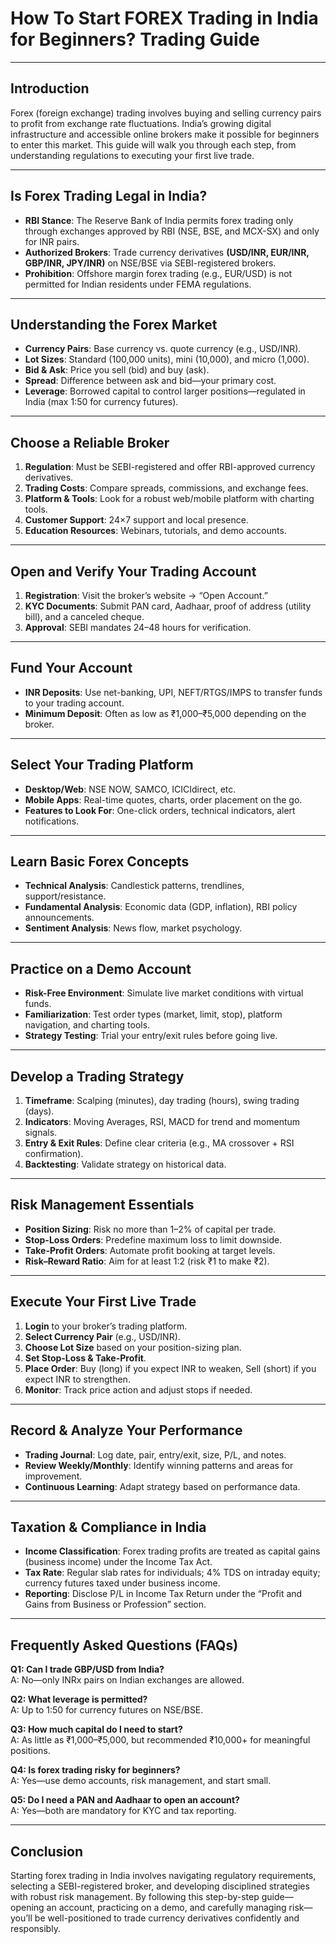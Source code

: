 # How To Start FOREX Trading in India for Beginners? Trading Guide

---

## Introduction
Forex (foreign exchange) trading involves buying and selling currency pairs to profit from exchange rate fluctuations. India’s growing digital infrastructure and accessible online brokers make it possible for beginners to enter this market. This guide will walk you through each step, from understanding regulations to executing your first live trade.

---

## Is Forex Trading Legal in India?
- **RBI Stance**: The Reserve Bank of India permits forex trading only through exchanges approved by RBI (NSE, BSE, and MCX-SX) and only for INR pairs.
- **Authorized Brokers**: Trade currency derivatives **(USD/INR, EUR/INR, GBP/INR, JPY/INR)** on NSE/BSE via SEBI-registered brokers.
- **Prohibition**: Offshore margin forex trading (e.g., EUR/USD) is not permitted for Indian residents under FEMA regulations.

---

## Understanding the Forex Market
- **Currency Pairs**: Base currency vs. quote currency (e.g., USD/INR).  
- **Lot Sizes**: Standard (100,000 units), mini (10,000), and micro (1,000).  
- **Bid & Ask**: Price you sell (bid) and buy (ask).  
- **Spread**: Difference between ask and bid—your primary cost.  
- **Leverage**: Borrowed capital to control larger positions—regulated in India (max 1:50 for currency futures).

---

## Choose a Reliable Broker
1. **Regulation**: Must be SEBI-registered and offer RBI-approved currency derivatives.  
2. **Trading Costs**: Compare spreads, commissions, and exchange fees.  
3. **Platform & Tools**: Look for a robust web/mobile platform with charting tools.  
4. **Customer Support**: 24×7 support and local presence.  
5. **Education Resources**: Webinars, tutorials, and demo accounts.

---

## Open and Verify Your Trading Account
1. **Registration**: Visit the broker’s website → “Open Account.”  
2. **KYC Documents**: Submit PAN card, Aadhaar, proof of address (utility bill), and a canceled cheque.  
3. **Approval**: SEBI mandates 24–48 hours for verification.

---

## Fund Your Account
- **INR Deposits**: Use net-banking, UPI, NEFT/RTGS/IMPS to transfer funds to your trading account.  
- **Minimum Deposit**: Often as low as ₹1,000–₹5,000 depending on the broker.

---

## Select Your Trading Platform
- **Desktop/Web**: NSE NOW, SAMCO, ICICIdirect, etc.  
- **Mobile Apps**: Real-time quotes, charts, order placement on the go.  
- **Features to Look For**: One-click orders, technical indicators, alert notifications.

---

## Learn Basic Forex Concepts
- **Technical Analysis**: Candlestick patterns, trendlines, support/resistance.  
- **Fundamental Analysis**: Economic data (GDP, inflation), RBI policy announcements.  
- **Sentiment Analysis**: News flow, market psychology.

---

## Practice on a Demo Account
- **Risk-Free Environment**: Simulate live market conditions with virtual funds.  
- **Familiarization**: Test order types (market, limit, stop), platform navigation, and charting tools.  
- **Strategy Testing**: Trial your entry/exit rules before going live.

---

## Develop a Trading Strategy
1. **Timeframe**: Scalping (minutes), day trading (hours), swing trading (days).  
2. **Indicators**: Moving Averages, RSI, MACD for trend and momentum signals.  
3. **Entry & Exit Rules**: Define clear criteria (e.g., MA crossover + RSI confirmation).  
4. **Backtesting**: Validate strategy on historical data.

---

## Risk Management Essentials
- **Position Sizing**: Risk no more than 1–2% of capital per trade.  
- **Stop-Loss Orders**: Predefine maximum loss to limit downside.  
- **Take-Profit Orders**: Automate profit booking at target levels.  
- **Risk–Reward Ratio**: Aim for at least 1:2 (risk ₹1 to make ₹2).

---

## Execute Your First Live Trade
1. **Login** to your broker’s trading platform.  
2. **Select Currency Pair** (e.g., USD/INR).  
3. **Choose Lot Size** based on your position-sizing plan.  
4. **Set Stop-Loss & Take-Profit**.  
5. **Place Order**: Buy (long) if you expect INR to weaken, Sell (short) if you expect INR to strengthen.  
6. **Monitor**: Track price action and adjust stops if needed.

---

## Record & Analyze Your Performance
- **Trading Journal**: Log date, pair, entry/exit, size, P/L, and notes.  
- **Review Weekly/Monthly**: Identify winning patterns and areas for improvement.  
- **Continuous Learning**: Adapt strategy based on performance data.

---

## Taxation & Compliance in India
- **Income Classification**: Forex trading profits are treated as capital gains (business income) under the Income Tax Act.  
- **Tax Rate**: Regular slab rates for individuals; 4% TDS on intraday equity; currency futures taxed under business income.  
- **Reporting**: Disclose P/L in Income Tax Return under the “Profit and Gains from Business or Profession” section.

---

## Frequently Asked Questions (FAQs)

**Q1: Can I trade GBP/USD from India?**  
A: No—only INRx pairs on Indian exchanges are allowed.

**Q2: What leverage is permitted?**  
A: Up to 1:50 for currency futures on NSE/BSE.

**Q3: How much capital do I need to start?**  
A: As little as ₹1,000–₹5,000, but recommended ₹10,000+ for meaningful positions.

**Q4: Is forex trading risky for beginners?**  
A: Yes—use demo accounts, risk management, and start small.

**Q5: Do I need a PAN and Aadhaar to open an account?**  
A: Yes—both are mandatory for KYC and tax reporting.

---

## Conclusion
Starting forex trading in India involves navigating regulatory requirements, selecting a SEBI-registered broker, and developing disciplined strategies with robust risk management. By following this step-by-step guide—opening an account, practicing on a demo, and carefully managing risk—you’ll be well-positioned to trade currency derivatives confidently and responsibly.  



